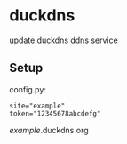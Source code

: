 # duckdns
update duckdns ddns service

## Setup
config.py:
```
site="example"
token="12345678abcdefg"
```
*example*.duckdns.org
